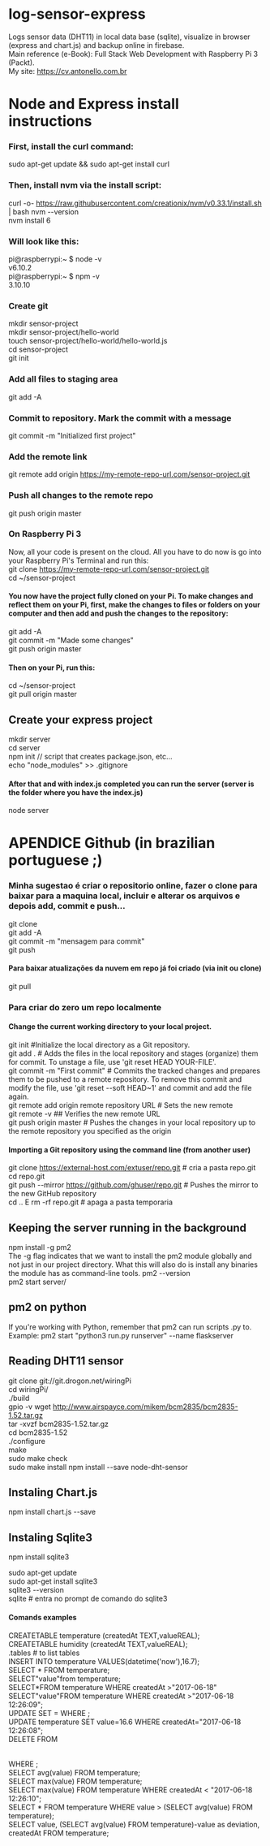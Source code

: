 # log-sensor-express
Logs sensor data (DHT11) in local data base (sqlite), visualize in browser (express and chart.js) and backup online in firebase.  
Main reference (e-Book): Full Stack Web Development with Raspberry Pi 3 (Packt).  
My site: https://cv.antonello.com.br  

# Node and Express install instructions
### First, install the curl command:
sudo apt-get update && sudo apt-get install curl
### Then, install nvm via the install script:
curl -o- https://raw.githubusercontent.com/creationix/nvm/v0.33.1/install.sh | bash
nvm --version  
nvm install 6  
### Will look like this:
pi@raspberrypi:~ $ node -v  
v6.10.2  
pi@raspberrypi:~ $ npm -v  
3.10.10  
### Create git
mkdir sensor-project  
mkdir sensor-project/hello-world  
touch sensor-project/hello-world/hello-world.js  
cd sensor-project  
git init  
### Add all files to staging area
git add -A  
### Commit to repository. Mark the commit with a message
git commit -m "Initialized first project"  
### Add the remote link
git remote add origin https://my-remote-repo-url.com/sensor-project.git  
### Push all changes to the remote repo  
git push origin master  

### On Raspberry Pi 3
Now, all your code is present on the cloud. All you have to do now is go into your Raspberry Pi's Terminal and run this:  
git clone https://my-remote-repo-url.com/sensor-project.git  
cd ~/sensor-project  
#### You now have the project fully cloned on your Pi. To make changes and reflect them on your Pi, first, make the changes to files or folders on your computer and then add and push the changes to the repository:  
git add -A  
git commit -m "Made some changes"  
git push origin master  

#### Then on your Pi, run this:
cd ~/sensor-project  
git pull origin master  

## Create your express project
mkdir server  
cd server  
npm init // script that creates package.json, etc...  
echo "node_modules" >> .gitignore  

#### After that and with index.js completed you can run the server (server is the folder where you have the index.js)
node server  

# APENDICE Github (in brazilian portuguese ;)
### Minha sugestao é criar o repositorio online, fazer o clone para baixar para a maquina local, incluir e alterar os arquivos e depois add, commit e push...
git clone  <git adress>  
git add -A  
git commit -m "mensagem para commit"  
git push

#### Para baixar atualizações da nuvem em repo já foi criado (via init ou clone)
git pull  

### Para criar do zero um repo localmente
#### Change the current working directory to your local project.
git init #Initialize the local directory as a Git repository.  
git add . # Adds the files in the local repository and stages (organize) them for commit. To unstage a file, use 'git reset HEAD YOUR-FILE'.  
git commit -m "First commit" # Commits the tracked changes and prepares them to be pushed to a remote repository. To remove this commit and modify the file, use 'git reset --soft HEAD~1' and commit and add the file again.  
git remote add origin remote repository URL # Sets the new remote  
git remote -v ## Verifies the new remote URL  
git push origin master # Pushes the changes in your local repository up to the remote repository you specified as the origin  
#### Importing a Git repository using the command line (from another user) 
git clone https://external-host.com/extuser/repo.git # cria a pasta repo.git  
cd repo.git  
git push --mirror https://github.com/ghuser/repo.git # Pushes the mirror to the new GitHub repository  
cd .. E rm -rf repo.git # apaga a pasta temporaria  

## Keeping the server running in the background
npm install -g pm2  
The -g flag indicates that we want to install the pm2 module globally and not just in our project directory. What this will also do is install any binaries the module has as command-line tools.
pm2 --version  
pm2 start server/  

## pm2 on python
If you're working with Python, remember that pm2 can run scripts .py to.  
Example: pm2 start "python3 run.py runserver" --name flaskserver  

## Reading DHT11 sensor
git clone git://git.drogon.net/wiringPi  
cd wiringPi/  
./build  
gpio -v
wget http://www.airspayce.com/mikem/bcm2835/bcm2835-1.52.tar.gz  
tar -xvzf bcm2835-1.52.tar.gz  
cd bcm2835-1.52  
./configure  
make  
sudo make check  
sudo make install
npm install --save node-dht-sensor

## Instaling Chart.js
npm install chart.js --save

## Instaling Sqlite3
npm install sqlite3

sudo apt-get update  
sudo apt-get install sqlite3  
sqlite3 --version  
sqlite # entra no prompt de comando do sqlite3
#### Comands examples
CREATETABLE temperature (createdAt TEXT,valueREAL);  
CREATETABLE humidity (createdAt TEXT,valueREAL);  
.tables # to list tables  
INSERT INTO temperature VALUES(datetime('now'),16.7);  
SELECT * FROM temperature;  
SELECT"value"from temperature;  
SELECT*FROM temperature WHERE createdAt >"2017-06-18"  
SELECT"value"FROM temperature WHERE createdAt >"2017-06-18 12:26:09";  
UPDATE <table name> SET <colum name>=<new value> WHERE <filter condition>;  
UPDATE temperature SET value=16.6 WHERE createdAt="2017-06-18 12:26:08";  
DELETE FROM <table name> WHERE <filter condition>;  
SELECT avg(value) FROM temperature;  
SELECT max(value) FROM temperature;  
SELECT max(value) FROM temperature WHERE createdAt < "2017-06-18 12:26:10";  
SELECT * FROM temperature WHERE value > (SELECT avg(value) FROM temperature);  
SELECT value, (SELECT avg(value) FROM temperature)-value as deviation, createdAt FROM temperature;
